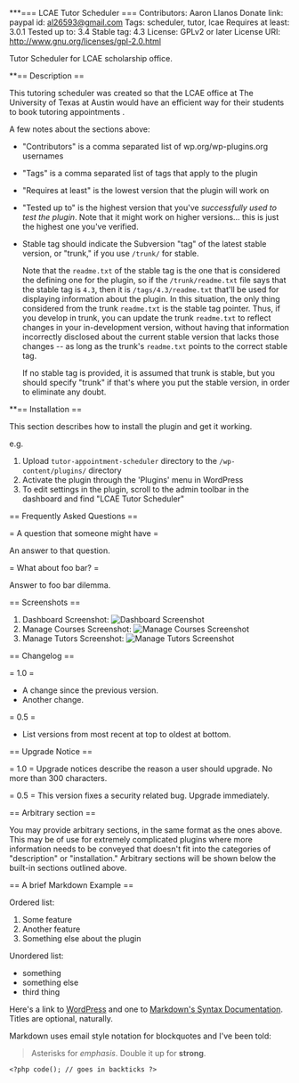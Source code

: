 ***=== LCAE Tutor Scheduler ===
Contributors: Aaron Llanos
Donate link: paypal id: al26593@gmail.com
Tags: scheduler, tutor, lcae
Requires at least: 3.0.1
Tested up to: 3.4
Stable tag: 4.3
License: GPLv2 or later
License URI: http://www.gnu.org/licenses/gpl-2.0.html

Tutor Scheduler for LCAE scholarship office. 

**== Description ==

This tutoring scheduler was created so that the LCAE office at The University of Texas at Austin would have an efficient way for their students to book tutoring appointments .

A few notes about the sections above:

*   "Contributors" is a comma separated list of wp.org/wp-plugins.org usernames
*   "Tags" is a comma separated list of tags that apply to the plugin
*   "Requires at least" is the lowest version that the plugin will work on
*   "Tested up to" is the highest version that you've *successfully used to test the plugin*. Note that it might work on
higher versions... this is just the highest one you've verified.
*   Stable tag should indicate the Subversion "tag" of the latest stable version, or "trunk," if you use `/trunk/` for
stable.

    Note that the `readme.txt` of the stable tag is the one that is considered the defining one for the plugin, so
if the `/trunk/readme.txt` file says that the stable tag is `4.3`, then it is `/tags/4.3/readme.txt` that'll be used
for displaying information about the plugin.  In this situation, the only thing considered from the trunk `readme.txt`
is the stable tag pointer.  Thus, if you develop in trunk, you can update the trunk `readme.txt` to reflect changes in
your in-development version, without having that information incorrectly disclosed about the current stable version
that lacks those changes -- as long as the trunk's `readme.txt` points to the correct stable tag.

    If no stable tag is provided, it is assumed that trunk is stable, but you should specify "trunk" if that's where
you put the stable version, in order to eliminate any doubt.

**== Installation ==

This section describes how to install the plugin and get it working.

e.g.

1. Upload `tutor-appointment-scheduler` directory to the `/wp-content/plugins/` directory
1. Activate the plugin through the 'Plugins' menu in WordPress
1. To edit settings in the plugin, scroll to the admin toolbar in the dashboard and find "LCAE Tutor Scheduler"

== Frequently Asked Questions ==

= A question that someone might have =

An answer to that question.

= What about foo bar? =

Answer to foo bar dilemma.

== Screenshots ==

1. Dashboard Screenshot:
![Dashboard Screenshot](/assets/screenshots/1.jpg?raw=true "Dashboard Screenshot")
2. Manage Courses Screenshot:
![Manage Courses Screenshot](/assets/screenshots/2.jpg?raw=true "Manage Courses Screenshot")
3. Manage Tutors Screenshot:
![Manage Tutors Screenshot](/assets/screenshots/3.jpg?raw=true "Manage Tutors Screenshot")


== Changelog ==

= 1.0 =
* A change since the previous version.
* Another change.

= 0.5 =
* List versions from most recent at top to oldest at bottom.

== Upgrade Notice ==

= 1.0 =
Upgrade notices describe the reason a user should upgrade.  No more than 300 characters.

= 0.5 =
This version fixes a security related bug.  Upgrade immediately.

== Arbitrary section ==

You may provide arbitrary sections, in the same format as the ones above.  This may be of use for extremely complicated
plugins where more information needs to be conveyed that doesn't fit into the categories of "description" or
"installation."  Arbitrary sections will be shown below the built-in sections outlined above.

== A brief Markdown Example ==

Ordered list:

1. Some feature
1. Another feature
1. Something else about the plugin

Unordered list:

* something
* something else
* third thing

Here's a link to [WordPress](http://wordpress.org/ "Your favorite software") and one to [Markdown's Syntax Documentation][markdown syntax].
Titles are optional, naturally.

[markdown syntax]: http://daringfireball.net/projects/markdown/syntax
            "Markdown is what the parser uses to process much of the readme file"

Markdown uses email style notation for blockquotes and I've been told:
> Asterisks for *emphasis*. Double it up  for **strong**.

`<?php code(); // goes in backticks ?>`